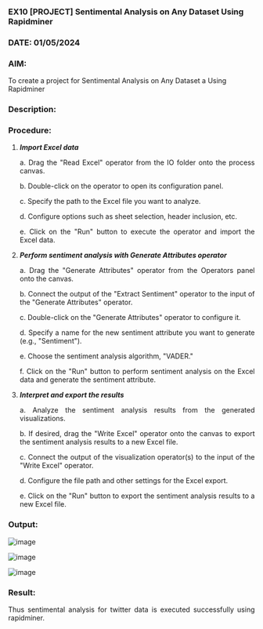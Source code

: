 ### EX10 [PROJECT] Sentimental Analysis on Any Dataset Using Rapidminer
### DATE: 01/05/2024
### AIM: 
To create a project for Sentimental Analysis on Any Dataset a Using Rapidminer

### Description: 
<div align = "justify">

### Procedure:
1) ***Import Excel data***
    <p>a. Drag the "Read Excel" operator from the IO folder onto the process canvas.
    <p>b. Double-click on the operator to open its configuration panel.
    <p>c. Specify the path to the Excel file you want to analyze.
    <p>d. Configure options such as sheet selection, header inclusion, etc.
    <p>e. Click on the "Run" button to execute the operator and import the Excel data.
2) ***Perform sentiment analysis with Generate Attributes operator***
    <p>a. Drag the "Generate Attributes" operator from the Operators panel onto the canvas.
    <p>b. Connect the output of the "Extract Sentiment" operator to the input of the "Generate Attributes" operator.
    <p>c. Double-click on the "Generate Attributes" operator to configure it.
    <p>d. Specify a name for the new sentiment attribute you want to generate (e.g., "Sentiment").
    <p>e. Choose the sentiment analysis algorithm, "VADER."
    <p>f. Click on the "Run" button to perform sentiment analysis on the Excel data and generate the sentiment attribute.
3) ***Interpret and export the results***
    <p>a. Analyze the sentiment analysis results from the generated visualizations.
    <p>b. If desired, drag the "Write Excel" operator onto the canvas to export the sentiment analysis results to a new Excel file.
    <p>c. Connect the output of the visualization operator(s) to the input of the "Write Excel" operator.
    <p>d. Configure the file path and other settings for the Excel export.
    <p>e. Click on the "Run" button to export the sentiment analysis results to a new Excel file.

### Output:

![image](https://github.com/nithish143257/WDM_EXP10/assets/113762839/fb530933-6d3e-496e-9758-b4cf1bfbd6e8)

![image](https://github.com/nithish143257/WDM_EXP10/assets/113762839/77d29a34-0f6b-49b5-bfba-f18c2f7e3160)

![image](https://github.com/nithish143257/WDM_EXP10/assets/113762839/50be3d9a-be11-4614-8702-0fd3d5132097)

### Result:
Thus sentimental analysis for twitter data is executed successfully using rapidminer.
